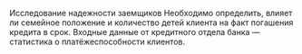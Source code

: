 Исследование надежности заемщиков
Необходимо определить, влияет ли семейное положение и количество детей клиента на факт погашения кредита в срок. Входные данные от кредитного отдела банка — статистика о платёжеспособности клиентов.
